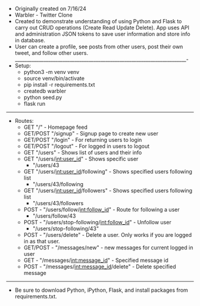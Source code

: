 - Originally created on 7/16/24
- Warbler - Twitter Clone
- Created to demonstrate understanding of using Python and Flask to carry out CRUD operations (Create Read Update Delete). App uses API and administration JSON tokens to save user information and store info in database.
- User can create a profile, see posts from other users, post their own tweet, and follow other users.
________________________________________________________________________-
- Setup:
    - python3 -m venv venv
    - source venv/bin/activate
    - pip install -r requirements.txt
    - createdb warbler
    - python seed.py
    - flask run
_________________________________________________________________________
- Routes:
    - GET "/" - Homepage feed
    - GET/POST "/signup" - Signup page to create new user
    - GET/POST "/login" - For returning users to login
    - GET/POST "/logout" - For logged in users to logout
    - GET "/users" - Shows list of users and their info
    - GET "/users/<int:user_id>" - Shows specific user
        - "/users/43
    - GET "/users/<int:user_id>/following" - Shows specified users following list
        - "/users/43/following
    - GET "/users/<int:user_id>/followers" - Shows specified users following list
        - "/users/43/followers
    - POST - "/users/follow/<int:follow_id>" - Route for following a user
        - "/users/follow/43
    - POST - "/users/stop-following/<int:follow_id>" - Unfollow user
        - "/users/stop-following/43"
    - POST - "/users/delete" - Delete a user. Only works if you are logged in as that user.
    - GET/POST - "/messages/new" - new messages for current logged in user
    - GET - "/messages/<int:message_id>" - Specified message id
    - POST - "/messages/<int:message_id>/delete" - Delete specified message

____________________________________________________________________________________
- Be sure to download Python, iPython, Flask, and install packages from requirements.txt.